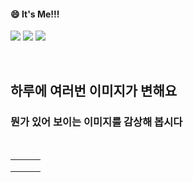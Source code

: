 <!--
#### 📫 How to reach me?
<a href="mailto:thquddnr123@gmail.com">
    <img 
        src="https://img.shields.io/badge/Gmail-d14836?style=flat-square&logo=Gmail&logoColor=white&link=mailto:thquddnr123@gmail.com"
        style="height : auto; margin-left : 60px; margin-right : 60px;"/>
</a>
-->
#### 😄 It's Me!!!

<a href="https://cybecho.notion.site/SBU-s-Archives-854ccd3338c2456a867956f26143998a" target="_blank"><img src="https://img.shields.io/badge/Portfolio-303030?style=for-the-badge&logo=Notion&logoColor=white"/></a>
<a href="https://www.instagram.com/junk_warrior_vintage/" target="_blank"><img src="https://img.shields.io/badge/@junk_warrir_vintage-E4405F?style=for-the-badge&logo=Instagram&logoColor=white"/></a>
<a href="https://www.behance.net/thquddnr125654" target="_blank"><img src="https://img.shields.io/badge/Behance-1769FF?style=for-the-badge&logo=Behance&logoColor=white"/></a>

</br>

## 하루에 여러번 이미지가 변해요
### 뭔가 있어 보이는 이미지를 감상해 봅시다

<!--
마크업 바로보기 사이트
https://dillinger.io/ 
-->
  <br/> <table>
<tr>
<td><a href='https://longdogechallenge.com/'><img src=''></a></td>
<td><a href='https://www.omfgdogs.com/#'><img src=''></a></td>
<td><a href='https://name.ho9.me/'><img src=''></a></td>
</tr>
<tr>
<td><a href='https://www.cameronsworld.net'><img src=''></a></td>
<td><a href='https://kimjongillookingatthings.tumblr.com/'><img src=''></a></td>
<td><a href='https://pointerpointer.com/'><img src=''></a></td>
</tr>
<tr>
<td><a href='https://img.theqoo.net/img/rjIus.jpg'><img src=''></a></td>
<td><a href='http://www.omglasergunspewpewpew.com/'><img src=''></a></td>
<td><a href='https://binarypiano.com/'><img src=''></a></td>
</tr>
</table>
